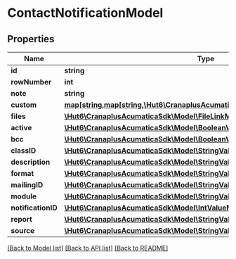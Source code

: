 # ContactNotificationModel

## Properties
Name | Type | Description | Notes
------------ | ------------- | ------------- | -------------
**id** | **string** |  | [optional] 
**rowNumber** | **int** |  | [optional] 
**note** | **string** |  | [optional] 
**custom** | [**map[string,map[string,\Hut6\CranaplusAcumaticaSdk\Model\CustomFieldModel]]**](map.md) |  | [optional] 
**files** | [**\Hut6\CranaplusAcumaticaSdk\Model\FileLinkModel[]**](FileLinkModel.md) |  | [optional] 
**active** | [**\Hut6\CranaplusAcumaticaSdk\Model\BooleanValueModel**](BooleanValueModel.md) |  | [optional] 
**bcc** | [**\Hut6\CranaplusAcumaticaSdk\Model\BooleanValueModel**](BooleanValueModel.md) |  | [optional] 
**classID** | [**\Hut6\CranaplusAcumaticaSdk\Model\StringValueModel**](StringValueModel.md) |  | [optional] 
**description** | [**\Hut6\CranaplusAcumaticaSdk\Model\StringValueModel**](StringValueModel.md) |  | [optional] 
**format** | [**\Hut6\CranaplusAcumaticaSdk\Model\StringValueModel**](StringValueModel.md) |  | [optional] 
**mailingID** | [**\Hut6\CranaplusAcumaticaSdk\Model\StringValueModel**](StringValueModel.md) |  | [optional] 
**module** | [**\Hut6\CranaplusAcumaticaSdk\Model\StringValueModel**](StringValueModel.md) |  | [optional] 
**notificationID** | [**\Hut6\CranaplusAcumaticaSdk\Model\IntValueModel**](IntValueModel.md) |  | [optional] 
**report** | [**\Hut6\CranaplusAcumaticaSdk\Model\StringValueModel**](StringValueModel.md) |  | [optional] 
**source** | [**\Hut6\CranaplusAcumaticaSdk\Model\StringValueModel**](StringValueModel.md) |  | [optional] 

[[Back to Model list]](../README.md#documentation-for-models) [[Back to API list]](../README.md#documentation-for-api-endpoints) [[Back to README]](../README.md)


